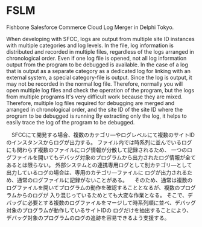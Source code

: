 # FSLM
Fishbone Salesforce Commerce Cloud Log Merger in Delphi Tokyo.

When developing with SFCC, logs are output from multiple site ID instances with multiple categories and log levels.
In the file, log information is distributed and recorded in multiple files, regardless of the logs arranged in chronological order.
Even if one log file is opened, not all log information output from the program to be debugged is available.
In the case of a log that is output as a separate category as a dedicated log for linking with an external system, a special category-file is output.
Since the log is output, it may not be recorded in the normal log file.
Therefore, normally you will open multiple log files and check the operation of the program, but the logs from multiple programs
It's very difficult work because they are mixed.
Therefore, multiple log files required for debugging are merged and arranged in chronological order, and the site ID of the site ID where the program to be debugged is running
By extracting only the log, it helps to easily trace the log of the program to be debugged.

　SFCCにて開発する場合、複数のカテゴリ―やログレベルにて複数のサイトIDのインスタンスからログが出力する。
ファイル内では時系列に並んでいるログにも関わらず複数のファイルにログ情報が分散して記録されるため、
一つのログファイルを開いてもデバッグ対象のプログラムから出力されたログ情報が全てあるとは限らない。
外部システムとの連携専用ログとして別カテゴリ―として出力しているログの場合は、専用のカテゴリ―ファイルに
ログが出力されるため、通常のログファイルに記録がないことがある。
　そのため、通常は複数のログファイルを開いてプログラムの動作を確認することとなるが、複数のプログラムからのログが
入り混じっているためとても大変な作業となる。
そこで、デバッグに必要とする複数のログファイルをマージして時系列順に並べ、デバッグ対象のプログラムが動作しているサイトIDの
ログだけを抽出することにより、デバッグ対象のプログラムのログの追跡を容易できるよう支援する。

